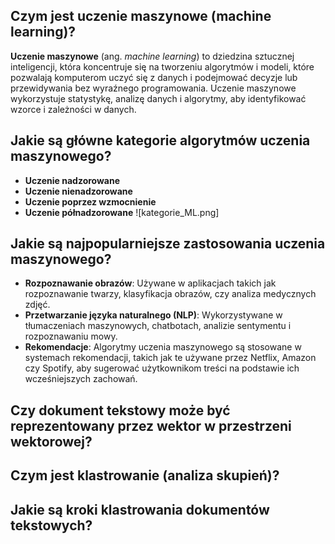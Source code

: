 ## Czym jest uczenie maszynowe (machine learning)?
**Uczenie maszynowe** (ang. *machine learning*) to dziedzina sztucznej inteligencji, która koncentruje się na tworzeniu algorytmów i modeli, które pozwalają komputerom uczyć się z danych i podejmować decyzje lub przewidywania bez wyraźnego programowania. Uczenie maszynowe wykorzystuje statystykę, analizę danych i algorytmy, aby identyfikować wzorce i zależności w danych.
## Jakie są główne kategorie algorytmów uczenia maszynowego?
- **Uczenie nadzorowane**
- **Uczenie nienadzorowane**
- **Uczenie poprzez wzmocnienie**
- **Uczenie półnadzorowane**
![kategorie_ML.png]
## Jakie są najpopularniejsze zastosowania uczenia maszynowego?
- **Rozpoznawanie obrazów**: Używane w aplikacjach takich jak rozpoznawanie twarzy, klasyfikacja obrazów, czy analiza medycznych zdjęć.
- **Przetwarzanie języka naturalnego (NLP)**: Wykorzystywane w tłumaczeniach maszynowych, chatbotach, analizie sentymentu i rozpoznawaniu mowy.
- **Rekomendacje**: Algorytmy uczenia maszynowego są stosowane w systemach rekomendacji, takich jak te używane przez Netflix, Amazon czy Spotify, aby sugerować użytkownikom treści na podstawie ich wcześniejszych zachowań. 
## Czy dokument tekstowy może być reprezentowany przez wektor w przestrzeni wektorowej?
## Czym jest klastrowanie (analiza skupień)?
## Jakie są kroki klastrowania dokumentów tekstowych?
